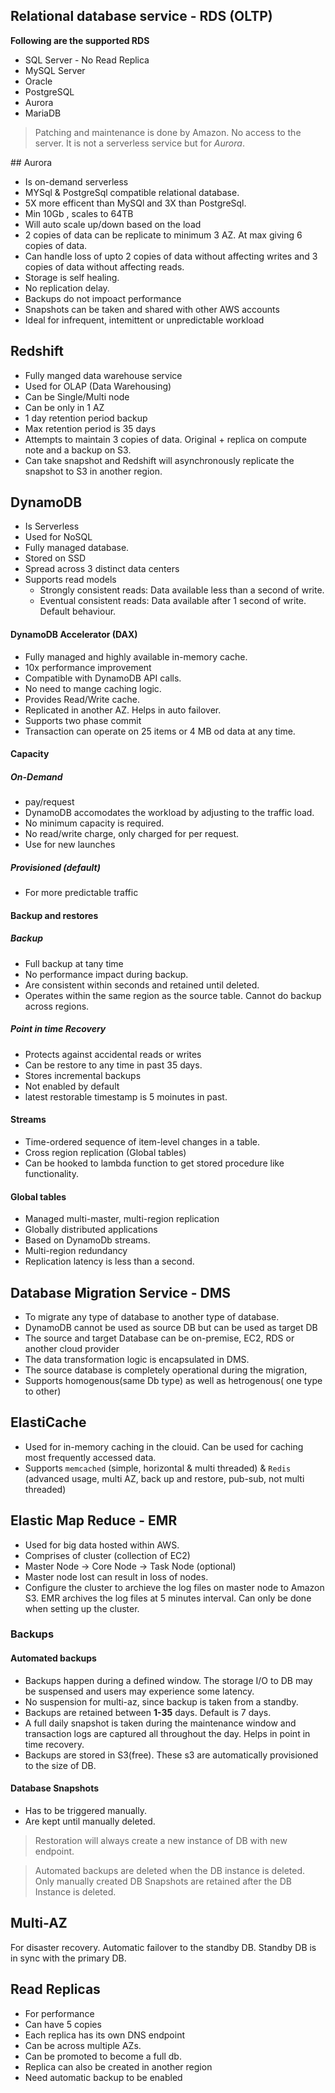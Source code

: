 ## Relational database service - RDS (OLTP)
**Following are the supported RDS**
* SQL Server - No Read Replica
* MySQL Server
* Oracle
* PostgreSQL
* Aurora
* MariaDB

> Patching and maintenance is done by Amazon. No access to the server. It is not a serverless service but for _Aurora_.

## Aurora
- Is on-demand serverless
- MYSql & PostgreSql compatible relational database.
- 5X more efficent than MySQl and 3X than PostgreSql.
- Min 10Gb , scales to 64TB
- Will auto scale up/down based on the load
- 2 copies of data can be replicate to minimum 3 AZ. At max giving 6 copies of data.
- Can handle loss of upto 2 copies of data without affecting writes and 3 copies of data without affecting reads.
- Storage is self healing.
- No replication delay.
- Backups do not impoact performance
- Snapshots can be taken and shared with other AWS accounts
- Ideal for infrequent, intemittent or unpredictable workload 

## Redshift
- Fully manged data warehouse service
- Used for OLAP (Data Warehousing)
- Can be Single/Multi node
- Can be only in 1 AZ
- 1 day retention period backup
- Max retention period is 35 days
- Attempts to maintain 3 copies of data. Original + replica on compute note and a backup on S3.
- Can take snapshot and Redshift will asynchronously replicate the snapshot to S3 in another region.

## DynamoDB
- Is Serverless
- Used for NoSQL
- Fully managed database. 
- Stored on SSD
- Spread across 3 distinct data centers
- Supports read models
    * Strongly consistent reads: Data available less than a second of write.
    * Eventual consistent reads: Data available after 1 second of write. Default behaviour.

#### DynamoDB Accelerator (DAX)
- Fully managed and highly available in-memory cache.
- 10x performance improvement
- Compatible with DynamoDB API calls.
- No need to mange caching logic.
- Provides Read/Write cache.
- Replicated in another AZ. Helps in auto failover.
- Supports two phase commit
- Transaction can operate on 25 items or 4 MB od data at any time.

#### Capacity 
##### On-Demand
- pay/request
- DynamoDB accomodates the workload by adjusting to the traffic load.
- No minimum capacity is required.
- No read/write charge, only charged for per request.
- Use for new launches

##### Provisioned (default)
- For more predictable traffic

#### Backup and restores
##### Backup
- Full backup at tany time
- No performance impact during backup.
- Are consistent within seconds and retained until deleted.
- Operates within the same region as the source table. Cannot do backup across regions.

##### Point in time Recovery
- Protects against accidental reads or writes
- Can be restore to any time in past 35 days.
- Stores incremental backups
- Not enabled by default
- latest restorable timestamp is 5 moinutes in past.

#### Streams
- Time-ordered sequence of item-level changes in a table.
- Cross region replication (Global tables)
- Can be hooked to lambda function to get stored procedure like functionality.

#### Global tables
- Managed multi-master, multi-region replication
- Globally distributed applications
- Based on DynamoDb streams.
- Multi-region redundancy
- Replication latency is less than a second.

## Database Migration Service - DMS
- To migrate any type of database to another type of database.
- DynamoDB cannot be used as source DB but can be used as target DB
- The source and target Database can be on-premise, EC2, RDS or another cloud provider
- The data transformation logic is encapsulated in DMS.
- The source database is completely operational during the migration,
- Supports homogenous(same Db type) as well as hetrogenous( one type to other)

## ElastiCache
- Used for in-memory caching in the clouid. Can be used for caching most frequently accessed data.
- Supports `memcached` (simple, horizontal & multi threaded) & `Redis` (advanced usage, multi AZ, back up and restore, pub-sub, not multi threaded)

## Elastic Map Reduce -  EMR
- Used for big data hosted within AWS.
- Comprises of cluster (collection of EC2)
- Master Node -> Core Node -> Task Node (optional) 
- Master node lost can result in loss of nodes.
- Configure the cluster to archieve the log files on master node to Amazon S3. EMR archives the log files at 5 minutes interval. Can only be done when setting up the cluster.

### Backups
#### Automated backups
- Backups happen during a defined window. The storage I/O to DB may be suspensed and users may experience some latency.
- No suspension for multi-az, since backup is taken from a standby.
- Backups are retained between **1-35** days. Default is 7 days.
- A full daily snapshot is taken during the maintenance window and transaction logs are captured all throughout the day. Helps in point in time recovery. 
- Backups are stored in S3(free). These s3 are automatically provisioned to the size of DB.

#### Database Snapshots
- Has to be triggered manually.
- Are kept until manually deleted.

> Restoration will always create a new instance of DB with new endpoint.

> Automated backups are deleted when the DB instance is deleted. Only manually created DB Snapshots are retained after the DB Instance is deleted.

## Multi-AZ
For disaster recovery. Automatic failover to the standby DB. Standby DB is in sync with the primary DB.

## Read Replicas
- For performance
- Can have 5 copies
- Each replica has its own DNS endpoint
- Can be across multiple AZs.
- Can be promoted to become a full db.
- Replica can also be created in another region
- Need automatic backup to be enabled

